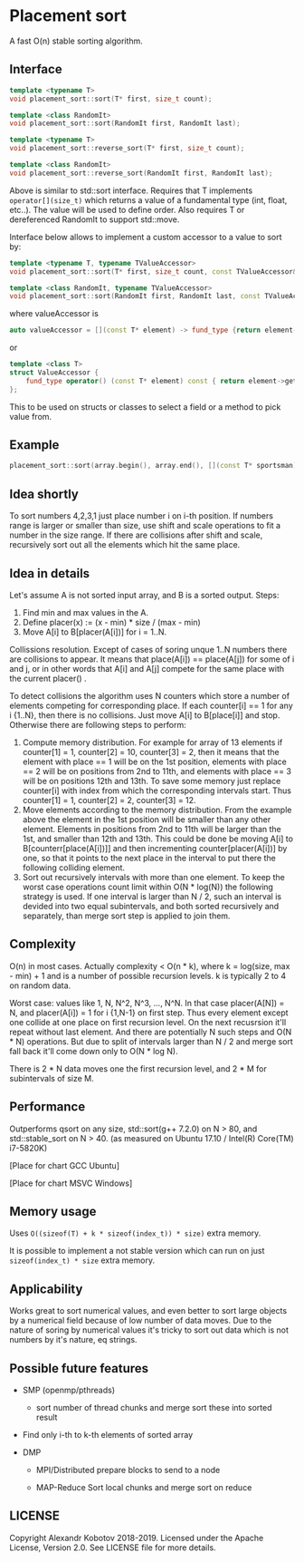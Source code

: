 Placement sort
==============

A fast O(n) stable sorting algorithm.


Interface
---------

```cpp
template <typename T>
void placement_sort::sort(T* first, size_t count);

template <class RandomIt>
void placement_sort::sort(RandomIt first, RandomIt last); 

template <typename T>
void placement_sort::reverse_sort(T* first, size_t count);

template <class RandomIt>
void placement_sort::reverse_sort(RandomIt first, RandomIt last); 
```
Above is similar to std::sort interface.
Requires that T implements `operator[](size_t)` which returns a value of a fundamental type (int, float, etc..). The value will be used to define order.
Also requires T or dereferenced RandomIt to support std::move.


Interface below allows to implement a custom accessor to a value to sort by:
```cpp
template <typename T, typename TValueAccessor>
void placement_sort::sort(T* first, size_t count, const TValueAccessor& valueAccessor);

template <class RandomIt, typename TValueAccessor>
void placement_sort::sort(RandomIt first, RandomIt last, const TValueAccessor& valueAccessor) 
```
where valueAccessor is
```cpp
auto valueAccessor = [](const T* element) -> fund_type {return element->getValueToSortBy()};
```
or
```cpp
template <class T>
struct ValueAccessor {
    fund_type operator() (const T* element) const { return element->getValueToSortBy();}
};

```
This to be used on structs or classes to select a field or a method to pick value from.


Example
-------

```cpp
placement_sort::sort(array.begin(), array.end(), [](const T* sportsman) -> float { return sportsman->height;});
```


Idea shortly
------------

To sort numbers 4,2,3,1 just place number i on i-th position.
If numbers range is larger or smaller than size, use shift and scale operations to fit a number in the size range. If there are collisions after shift and scale, recursively sort out all the elements which hit the same place.


Idea in details
---------------

Let's assume A is not sorted input array, and B is a sorted output.
Steps:
1. Find min and max values in the A.
2. Define placer(x) := (x - min) * size / (max - min)
3. Move A[i] to B[placer(A[i])] for i = 1..N.

Collissions resolution.
Except of cases of soring unque 1..N numbers there are collisions to appear. It means that place(A[i]) == place(A[j]) for some of i and j, or in other words that A[i] and A[j] compete for the same place with the current placer() .

To detect collisions the algorithm uses N counters which store a number of elements competing for corresponding place.
If each counter[i] == 1 for any i {1..N}, then there is no collisions. Just move A[i] to B[place[i]] and stop.
Otherwise there are following steps to perform:
1. Compute memory distribution. For example for array of 13 elements if counter[1] = 1, counter[2] = 10, counter[3] = 2, then it means that the element with place == 1 will be on the 1st position, elements with place == 2 will be on positions from 2nd to 11th, and elements with place == 3 will be on positions 12th and 13th. To save some memory just replace counter[i] with index from which the corresponding intervals start. Thus counter[1] = 1, counter[2] = 2, counter[3] = 12.
2. Move elements according to the memory distribution. From the example above the element in the 1st position will be smaller than any other element. Elements in positions from 2nd to 11th will be larger than the 1st, and smaller than 12th and 13th. This could be done be moving A[i] to B[counterr[place(A[i])]] and then incrementing counter[placer(A[i])] by one, so that it points to the next place in the interval to put there the following colliding element.
3. Sort out recursively intervals with more than one element. To keep the worst case operations count limit within O(N * log(N)) the following strategy is used. If one interval is larger than N / 2, such an interval is devided into two equal subintervals, and both sorted recursively and separately, than merge sort step is applied to join them.

Complexity
----------

O(n) in most cases.
Actually complexity < O(n * k), where  k = log(size, max - min) + 1 and is a number of possible recursion levels. k is typically 2 to 4 on random data.

Worst case: values like 1, N, N^2, N^3, ...,  N^N. In that case placer(A[N]) = N, and placer(A[i]) = 1 for i {1,N-1} on first step. Thus every element except one collide at one place on first recursion level. On the next recusrsion it'll repeat without last element. And there are potentially N such steps and O(N * N) operations. But due to split of intervals larger than N / 2 and merge sort fall back it'll come down only to O(N * log N).

There is 2 * N data moves one the first recursion level, and 2 * M for subintervals of size M.


Performance
-----------

Outperforms qsort on any size, std::sort(g++ 7.2.0) on N > 80, and std::stable_sort on N > 40. (as measured on Ubuntu 17.10 / Intel(R) Core(TM) i7-5820K)

[Place for chart GCC Ubuntu]

[Place for chart MSVC Windows]

Memory usage
------------

Uses `O((sizeof(T) + k * sizeof(index_t)) * size)` extra memory. 

It is possible to implement a not stable version which can run on just `sizeof(index_t) * size` extra memory.


Applicability
-------------

Works great to sort numerical values, and even better to sort large objects by a numerical field because of low number of data moves.
Due to the nature of soring by numerical values it's tricky to sort out data which is not numbers by it's nature, eq strings.


Possible future features
------------------------

- SMP (openmp/pthreads) 
    - sort number of thread chunks and merge sort these into sorted result

- Find only i-th to k-th elements of sorted array

- DMP
    - MPI/Distributed
        prepare blocks to send to a node 
        
    - MAP-Reduce
        Sort local chunks and merge sort on reduce


LICENSE
-------
Copyright Alexandr Kobotov 2018-2019. Licensed under the Apache License, Version 2.0. See LICENSE file for more details.

